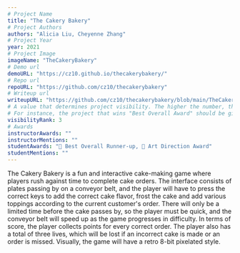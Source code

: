 ```yaml
---
# Project Name
title: "The Cakery Bakery"
# Project Authors
authors: "Alicia Liu, Cheyenne Zhang"
# Project Year
year: 2021
# Project Image
imageName: "TheCakeryBakery"
# Demo url
demoURL: "https://cz10.github.io/thecakerybakery/"
# Repo url
repoURL: "https://github.com/cz10/thecakerybakery"
# Writeup url
writeupURL: "https://github.com/cz10/thecakerybakery/blob/main/TheCakeryBakeryWrittenReport.pdf"
# A value that determines project visibility. The higher the number, the closer it will appear to the top
# For instance, the project that wins "Best Overall Award" should be given the highest visibilityRank
visibilityRank: 3
# Awards
instructorAwards: ""
instructorMentions: ""
studentAwards: "🥉 Best Overall Runner-up, 🎨 Art Direction Award"
studentMentions: ""
---
```

The Cakery Bakery is a fun and interactive cake-making game where players rush against time to complete cake orders. The interface consists of plates passing by on a conveyor belt, and the player will have to press the correct keys to add the correct cake flavor, frost the cake and add various toppings according to the current customer's order. There will only be a limited time before the cake passes by, so the player must be quick, and the conveyor belt will speed up as the game progresses in difficulty. In terms of score, the player collects points for every correct order. The player also has a total of three lives, which will be lost if an incorrect cake is made or an order is missed. Visually, the game will have a retro 8-bit pixelated style.
